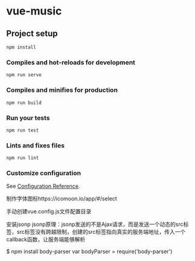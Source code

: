 # vue-music

## Project setup
```
npm install
```

### Compiles and hot-reloads for development
```
npm run serve
```

### Compiles and minifies for production
```
npm run build
```

### Run your tests
```
npm run test
```

### Lints and fixes files
```
npm run lint
```

### Customize configuration
See [Configuration Reference](https://cli.vuejs.org/config/).

制作字体图标https://icomoon.io/app/#/select

手动创建vue.config.js文件配置目录

安装jsonp
jsonp原理：jsonp发送的不是Ajax请求，而是发送一个动态的src标签，src标签没有跨越限制，创建的src标签指向真实的服务端地址，传入一个callback函数，让服务端能够解析


$ npm install body-parser
var bodyParser = require('body-parser')